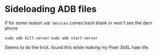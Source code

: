 # Sideloading ADB files

if for some reason `adb devices` comes back blank or won't see the darn phone

`sudo adb kill-server`
`sudo adb start-server`

Seems to do the trick.  found this while making my Pixel 3bXL hate life. 
